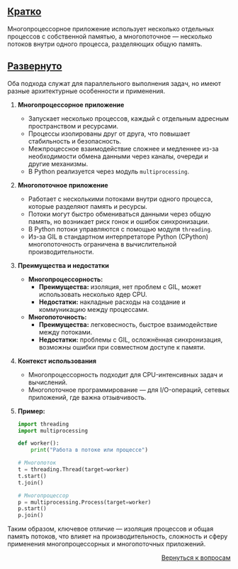 ## <u>Кратко</u>

Многопроцессорное приложение использует несколько отдельных процессов с собственной памятью, а многопоточное — несколько
потоков внутри одного процесса, разделяющих общую память.

## <u>Развернуто</u>

Оба подхода служат для параллельного выполнения задач, но имеют разные архитектурные особенности и применения.

1. **Многопроцессорное приложение**
    - Запускает несколько процессов, каждый с отдельным адресным пространством и ресурсами.
    - Процессы изолированы друг от друга, что повышает стабильность и безопасность.
    - Межпроцессное взаимодействие сложнее и медленнее из-за необходимости обмена данными через каналы, очереди и другие
      механизмы.
    - В Python реализуется через модуль `multiprocessing`.

2. **Многопоточное приложение**
    - Работает с несколькими потоками внутри одного процесса, которые разделяют память и ресурсы.
    - Потоки могут быстро обмениваться данными через общую память, но возникает риск гонок и ошибок синхронизации.
    - В Python потоки управляются с помощью модуля `threading`.
    - Из-за GIL в стандартном интерпретаторе Python (CPython) многопоточность ограничена в вычислительной
      производительности.

3. **Преимущества и недостатки**
    - **Многопроцессорность:**
        - **Преимущества:** изоляция, нет проблем с GIL, может использовать несколько ядер CPU.
        - **Недостатки:** накладные расходы на создание и коммуникацию между процессами.
    - **Многопоточность:**
        - **Преимущества:** легковесность, быстрое взаимодействие между потоками.
        - **Недостатки:** проблемы с GIL, осложнённая синхронизация, возможны ошибки при совместном доступе к памяти.

4. **Контекст использования**
    - Многопроцессорность подходит для CPU-интенсивных задач и вычислений.
    - Многопоточное программирование — для I/O-операций, сетевых приложений, где важна отзывчивость.

5. **Пример:**
    ```python
    import threading
    import multiprocessing

    def worker():
        print("Работа в потоке или процессе")

    # Многопоток
    t = threading.Thread(target=worker)
    t.start()
    t.join()

    # Многопроцессор
    p = multiprocessing.Process(target=worker)
    p.start()
    p.join()
    ```

Таким образом, ключевое отличие — изоляция процессов и общая память потоков, что влияет на производительность, сложность
и сферу применения многопроцессорных и многопоточных приложений.

<div align="right">

[Вернуться к вопросам](../Вопросы.md)

</div>
